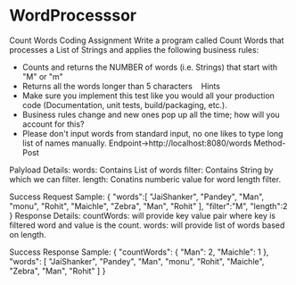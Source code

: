 # WordProcesssor
Count Words Coding Assignment
Write a program called Count Words that processes a List of Strings and applies the following business rules:
- Counts and returns the NUMBER of words (i.e. Strings) that start with "M" or "m"
- Returns all the words longer than 5 characters
  
Hints
- Make sure you implement this test like you would all your production code (Documentation, unit tests, build/packaging, etc.).
- Business rules change and new ones pop up all the time; how will you account for this?
- Please don't input words from standard input, no one likes to type long list of names manually.
Endpoint->http://localhost:8080/words
Method-Post

Palyload Details:
words:  Contains List of words
filter: Contains String by which we can filter.
length: Conatins numberic value for word length filter.

Success Request Sample:
{
	"words":[
"JaiShanker",
"Pandey",
"Man",
"monu",
"Rohit",
"Maichle",
"Zebra",
"Man",
"Rohit"
],
	"filter":"M",
	"length":2
}
Response Details:
countWords: will provide key value pair where key is filtered word and value is the count.
words:  will provide list of words based on length.

Success Response Sample:
{
    "countWords": {
        "Man": 2,
        "Maichle": 1
    },
    "words": [
        "JaiShanker",
        "Pandey",
        "Man",
        "monu",
        "Rohit",
        "Maichle",
        "Zebra",
        "Man",
        "Rohit"
    ]
}

